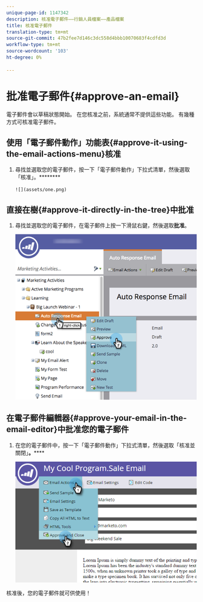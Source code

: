 ```yaml
---
unique-page-id: 1147342
description: 核准電子郵件——行銷人員檔案——產品檔案
title: 核准電子郵件
translation-type: tm+mt
source-git-commit: 47b2fee7d146c3dc558d4bbb10070683f4cdfd3d
workflow-type: tm+mt
source-wordcount: '103'
ht-degree: 0%

---
```



# 批准電子郵件{#approve-an-email}

電子郵件會以草稿狀態開始。 在您核准之前，系統通常不提供這些功能。 有幾種方式可核准電子郵件。

## 使用「電子郵件動作」功能表{#approve-it-using-the-email-actions-menu}核准

1. 尋找並選取您的電子郵件，按一下「電子郵件動作」下拉式清單，然後選取「核准」。********

   ` ![](assets/one.png)  
`

## 直接在樹{#approve-it-directly-in-the-tree}中批准

1. 尋找並選取您的電子郵件，在電子郵件上按一下滑鼠右鍵，然後選取&#x200B;**批准**。

   ![](assets/approveemail.png)

## 在電子郵件編輯器{#approve-your-email-in-the-email-editor}中批准您的電子郵件

1. 在您的電子郵件中，按一下「電子郵件動作」下拉式清單，然後選取「核准並關閉」**。******

   ![](assets/three.png)

核准後，您的電子郵件就可供使用！
